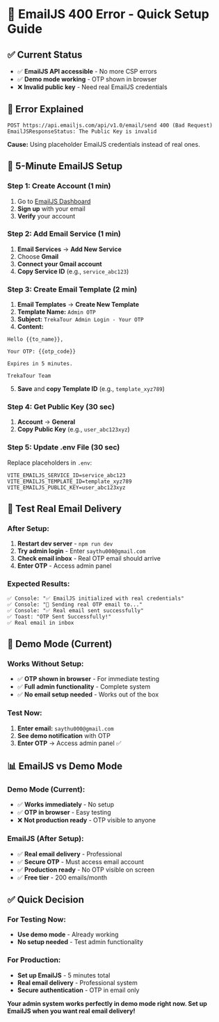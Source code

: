 # 📧 EmailJS 400 Error - Quick Setup Guide

## ✅ Current Status
- ✅ **EmailJS API accessible** - No more CSP errors
- ✅ **Demo mode working** - OTP shown in browser
- ❌ **Invalid public key** - Need real EmailJS credentials

## 🚨 Error Explained
```
POST https://api.emailjs.com/api/v1.0/email/send 400 (Bad Request)
EmailJSResponseStatus: The Public Key is invalid
```

**Cause:** Using placeholder EmailJS credentials instead of real ones.

## 🚀 5-Minute EmailJS Setup

### Step 1: Create Account (1 min)
1. Go to [EmailJS Dashboard](https://dashboard.emailjs.com/)
2. **Sign up** with your email
3. **Verify** your account

### Step 2: Add Email Service (1 min)
1. **Email Services** → **Add New Service**
2. Choose **Gmail**
3. **Connect your Gmail account**
4. **Copy Service ID** (e.g., `service_abc123`)

### Step 3: Create Email Template (2 min)
1. **Email Templates** → **Create New Template**
2. **Template Name:** `Admin OTP`
3. **Subject:** `TrekaTour Admin Login - Your OTP`
4. **Content:**
```
Hello {{to_name}},

Your OTP: {{otp_code}}

Expires in 5 minutes.

TrekaTour Team
```
5. **Save** and **copy Template ID** (e.g., `template_xyz789`)

### Step 4: Get Public Key (30 sec)
1. **Account** → **General**
2. **Copy Public Key** (e.g., `user_abc123xyz`)

### Step 5: Update .env File (30 sec)
Replace placeholders in `.env`:
```env
VITE_EMAILJS_SERVICE_ID=service_abc123
VITE_EMAILJS_TEMPLATE_ID=template_xyz789
VITE_EMAILJS_PUBLIC_KEY=user_abc123xyz
```

## 🧪 Test Real Email Delivery

### After Setup:
1. **Restart dev server** - `npm run dev`
2. **Try admin login** - Enter `saythu000@gmail.com`
3. **Check email inbox** - Real OTP email should arrive
4. **Enter OTP** - Access admin panel

### Expected Results:
```
✅ Console: "✅ EmailJS initialized with real credentials"
✅ Console: "📧 Sending real OTP email to..."
✅ Console: "✅ Real email sent successfully"
✅ Toast: "OTP Sent Successfully!"
✅ Real email in inbox
```

## 🎯 Demo Mode (Current)

### Works Without Setup:
- ✅ **OTP shown in browser** - For immediate testing
- ✅ **Full admin functionality** - Complete system
- ✅ **No email setup needed** - Works out of the box

### Test Now:
1. **Enter email:** `saythu000@gmail.com`
2. **See demo notification** with OTP
3. **Enter OTP** → Access admin panel ✅

## 📊 EmailJS vs Demo Mode

### Demo Mode (Current):
- ✅ **Works immediately** - No setup
- ✅ **OTP in browser** - Easy testing
- ❌ **Not production ready** - OTP visible to anyone

### EmailJS (After Setup):
- ✅ **Real email delivery** - Professional
- ✅ **Secure OTP** - Must access email account
- ✅ **Production ready** - No OTP visible on screen
- ✅ **Free tier** - 200 emails/month

## ✅ Quick Decision

### For Testing Now:
- **Use demo mode** - Already working
- **No setup needed** - Test admin functionality

### For Production:
- **Set up EmailJS** - 5 minutes total
- **Real email delivery** - Professional system
- **Secure authentication** - OTP in email only

**Your admin system works perfectly in demo mode right now. Set up EmailJS when you want real email delivery!**
